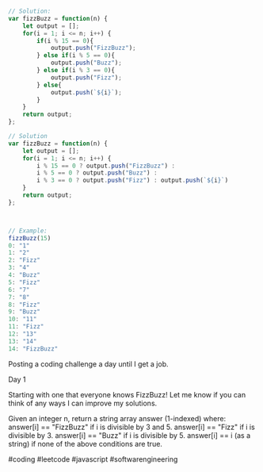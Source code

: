 ```js

// Solution: 
var fizzBuzz = function(n) {
    let output = [];
    for(i = 1; i <= n; i++) {
        if(i % 15 == 0){
            output.push("FizzBuzz");
        } else if(i % 5 == 0){
            output.push("Buzz");
        } else if(i % 3 == 0){
            output.push("Fizz");
        } else{
            output.push(`${i}`);
        }
    }
    return output;
};

// Solution
var fizzBuzz = function(n) {
    let output = [];
    for(i = 1; i <= n; i++) {
        i % 15 == 0 ? output.push("FizzBuzz") : 
        i % 5 == 0 ? output.push("Buzz") :
        i % 3 == 0 ? output.push("Fizz") : output.push(`${i}`)
    }
    return output;
};



// Example: 
fizzBuzz(15)
0: "1"
1: "2"
2: "Fizz"
3: "4"
4: "Buzz"
5: "Fizz"
6: "7"
7: "8"
8: "Fizz"
9: "Buzz"
10: "11"
11: "Fizz"
12: "13"
13: "14"
14: "FizzBuzz"


```


Posting a coding challenge a day until I get a job.

Day 1

Starting with one that everyone knows FizzBuzz! Let me know if you can think of any ways I can improve my solutions.

Given an integer n, return a string array answer (1-indexed) where:
answer[i] == "FizzBuzz" if i is divisible by 3 and 5.
answer[i] == "Fizz" if i is divisible by 3.
answer[i] == "Buzz" if i is divisible by 5.
answer[i] == i (as a string) if none of the above conditions are true.

#coding #leetcode #javascript #softwarengineering